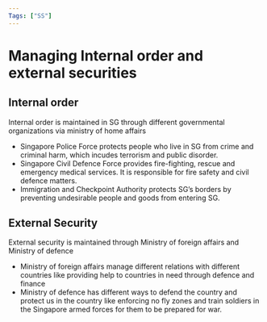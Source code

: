 ```yaml
---
Tags: ["SS"]
---
```

# Managing Internal order and external securities
## Internal order
Internal order is maintained in SG through different governmental organizations via ministry of home affairs
- Singapore Police Force protects people who live in SG from crime and criminal harm, which incudes terrorism and public disorder.
- Singapore Civil Defence Force provides fire-fighting, rescue and emergency medical services. It is responsible for fire safety and civil defence matters.
- Immigration and Checkpoint Authority protects SG’s borders by preventing undesirable people and goods from entering SG. 
## External Security
External security is maintained through Ministry of foreign affairs and Ministry of defence
- Ministry of foreign affairs manage different relations with different countries like providing help to countries in need through defence and finance
- Ministry of defence has different ways to defend the country and protect us in the country like enforcing no fly zones and train soldiers in the Singapore armed forces for them to be prepared for war.